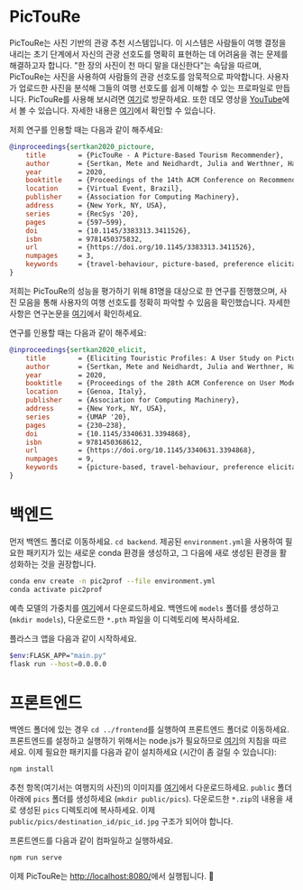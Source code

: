 # PicTouRe

PicTouRe는 사진 기반의 관광 추천 시스템입니다. 이 시스템은 사람들이 여행 결정을 내리는 초기 단계에서 자신의 관광 선호도를 명확히 표현하는 데 어려움을 겪는 문제를 해결하고자 합니다. "한 장의 사진이 천 마디 말을 대신한다"는 속담을 따르며, PicTouRe는 사진을 사용하여 사람들의 관광 선호도를 암묵적으로 파악합니다. 사용자가 업로드한 사진을 분석해 그들의 여행 선호도를 쉽게 이해할 수 있는 프로파일로 만듭니다. PicTouRe를 사용해 보시려면 [여기](https://pictoprof.ec.tuwien.ac.at)로 방문하세요. 또한 데모 영상을 [YouTube](https://youtu.be/xZnXLPcenEs)에서 볼 수 있습니다. 자세한 내용은 [여기](https://doi.org/10.1145/3383313.3411526)에서 확인할 수 있습니다.


저희 연구를 인용할 때는 다음과 같이 해주세요:
```bibtex
@inproceedings{sertkan2020_pictoure,
	title        = {PicTouRe - A Picture-Based Tourism Recommender},
	author       = {Sertkan, Mete and Neidhardt, Julia and Werthner, Hannes},
	year         = 2020,
	booktitle    = {Proceedings of the 14th ACM Conference on Recommender Systems},
	location     = {Virtual Event, Brazil},
	publisher    = {Association for Computing Machinery},
	address      = {New York, NY, USA},
	series       = {RecSys '20},
	pages        = {597–599},
	doi          = {10.1145/3383313.3411526},
	isbn         = 9781450375832,
	url          = {https://doi.org/10.1145/3383313.3411526},
	numpages     = 3,
	keywords     = {travel-behaviour, picture-based, preference elicitation, tourism, tourist}
}
```

저희는 PicTouRe의 성능을 평가하기 위해 81명을 대상으로 한 연구를 진행했으며, 사진 모음을 통해 사용자의 여행 선호도를 정확히 파악할 수 있음을 확인했습니다. 자세한 사항은 연구논문을 [여기](https://arxiv.org/pdf/2006.05172.pdf)에서 확인하세요. 

연구를 인용할 때는 다음과 같이 해주세요:
```bibtex
@inproceedings{sertkan2020_elicit,
	title        = {Eliciting Touristic Profiles: A User Study on Picture Collections},
	author       = {Sertkan, Mete and Neidhardt, Julia and Werthner, Hannes},
	year         = 2020,
	booktitle    = {Proceedings of the 28th ACM Conference on User Modeling, Adaptation and Personalization},
	location     = {Genoa, Italy},
	publisher    = {Association for Computing Machinery},
	address      = {New York, NY, USA},
	series       = {UMAP '20},
	pages        = {230–238},
	doi          = {10.1145/3340631.3394868},
	isbn         = 9781450368612,
	url          = {https://doi.org/10.1145/3340631.3394868},
	numpages     = 9,
	keywords     = {picture-based, travel-behaviour, preference elicitation, tourist, tourism}
}
```

# 백엔드
먼저 백엔드 폴더로 이동하세요. `cd backend`. 제공된 `environment.yml`을 사용하여 필요한 패키지가 있는 새로운 conda 환경을 생성하고, 그 다음에 새로 생성된 환경을 활성화하는 것을 권장합니다.
```bash
conda env create -n pic2prof --file environment.yml
conda activate pic2prof
```
예측 모델의 가중치를 [여기](https://owncloud.tuwien.ac.at/index.php/s/kotvEsald31Pw51)에서 다운로드하세요. 백엔드에 `models` 폴더를 생성하고 (`mkdir models`), 다운로드한 `*.pth` 파일을 이 디렉토리에 복사하세요.

플라스크 앱을 다음과 같이 시작하세요.
```bash
$env:FLASK_APP="main.py"
flask run --host=0.0.0.0
```

# 프론트엔드
백엔드 폴더에 있는 경우 `cd ../frontend`를 실행하여 프론트엔드 폴더로 이동하세요.
프론트엔드를 설정하고 실행하기 위해서는 node.js가 필요하므로 [여기](https://nodejs.org/en/)의 지침을 따르세요.
이제 필요한 패키지를 다음과 같이 설치하세요 (시간이 좀 걸릴 수 있습니다):
```bash
npm install
```
추천 항목(여기서는 여행지의 사진)의 이미지를 [여기](https://owncloud.tuwien.ac.at/index.php/s/h70PGy8EkqtQKxs)에서 다운로드하세요. `public` 폴더 아래에 `pics` 폴더를 생성하세요 (`mkdir public/pics`). 다운로드한 `*.zip`의 내용을 새로 생성된 `pics` 디렉토리에 복사하세요. 이제 `public/pics/destination_id/pic_id.jpg` 구조가 되어야 합니다.

프론트엔드를 다음과 같이 컴파일하고 실행하세요.
```bash
npm run serve
```

이제 PicTouRe는 [http://localhost:8080/](http://localhost:8080/)에서 실행됩니다. 🎉